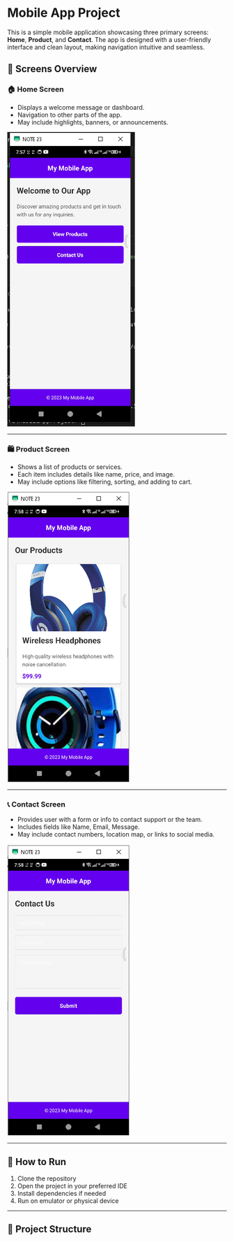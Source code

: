 # Mobile App Project

This is a simple mobile application showcasing three primary screens: **Home**, **Product**, and **Contact**. The app is designed with a user-friendly interface and clean layout, making navigation intuitive and seamless.

## 📱 Screens Overview

### 🏠 Home Screen

- Displays a welcome message or dashboard.
- Navigation to other parts of the app.
- May include highlights, banners, or announcements.

![Home Screen](https://github.com/ZohaibHasan2280168/MAD-Project_1/raw/main/screenshots/home.png)

---

### 🛍️ Product Screen

- Shows a list of products or services.
- Each item includes details like name, price, and image.
- May include options like filtering, sorting, and adding to cart.

![Product Screen](https://github.com/ZohaibHasan2280168/MAD-Project_1/raw/main/screenshots/product.png)

---

### 📞 Contact Screen

- Provides user with a form or info to contact support or the team.
- Includes fields like Name, Email, Message.
- May include contact numbers, location map, or links to social media.

![Contact Screen](https://github.com/ZohaibHasan2280168/MAD-Project_1/raw/main/screenshots/contact.png)

---

## 🚀 How to Run

1. Clone the repository
2. Open the project in your preferred IDE
3. Install dependencies if needed
4. Run on emulator or physical device

---

## 📂 Project Structure

